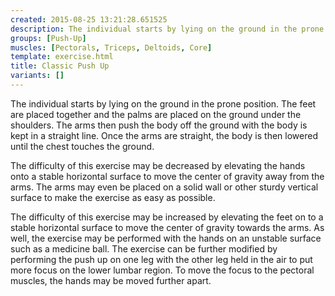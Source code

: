 ```yaml
---
created: 2015-08-25 13:21:28.651525
description: The individual starts by lying on the ground in the prone position.
groups: [Push-Up]
muscles: [Pectorals, Triceps, Deltoids, Core]
template: exercise.html
title: Classic Push Up
variants: []
---
```

The individual starts by lying on the ground in the prone position. The feet are placed together and the palms are placed on the ground under the shoulders. The arms then push the body off the ground with the body is kept in a straight line. Once the arms are straight, the body is then lowered until the chest touches the ground.

The difficulty of this exercise may be decreased by elevating the hands onto a stable horizontal surface to move the center of gravity away from the arms. The arms may even be placed on a solid wall or other sturdy vertical surface to make the exercise as easy as possible.

The difficulty of this exercise may be increased by elevating the feet on to a stable horizontal surface to move the center of gravity towards the arms. As well, the exercise may be performed with the hands on an unstable surface such as a medicine ball. The exercise can be further modified by performing the push up on one leg with the other leg held in the air to put more focus on the lower lumbar region. To move the focus to the pectoral muscles, the hands may be moved further apart.